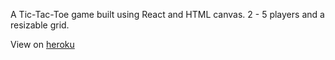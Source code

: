 A Tic-Tac-Toe game built using React and HTML canvas. 2 - 5 players and a resizable grid.

View on <a href="https://tic-tac-toe-123.herokuapp.com/">heroku</a>
